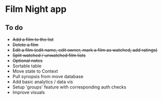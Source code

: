 # Film Night app

## To do

- ~~Add a film to the list~~
- ~~Delete a film~~
- ~~Edit a film (edit name, edit owner, mark a film as watched, add ratings)~~
- ~~Split watched / unwatched film lists~~
- ~~Optional notes~~
- Sortable table
- Move state to Context
- Pull synopsis from move database
- Add basic analytics / data vis
- Setup 'groups' feature with corresponding auth checks
- Improve visuals
